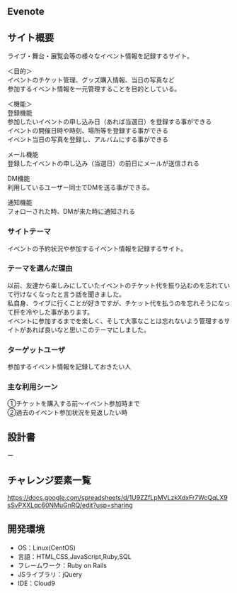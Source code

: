 ## Evenote

## サイト概要
ライブ・舞台・展覧会等の様々なイベント情報を記録するサイト。

＜目的＞<br>
  イベントのチケット管理、グッズ購入情報、当日の写真など<br>
  参加するイベント情報を一元管理することを目的としている。<br>

＜機能＞<br>
  登録機能<br>
    参加したいイベントの申し込み日（あれば当選日）を登録する事ができる<br>
    イベントの開催日時や時刻、場所等を登録する事ができる<br>
    イベント当日の写真を登録し、アルバムにする事ができる

  メール機能<br>
    登録したイベントの申し込み（当選日）の前日にメールが送信される

  DM機能<br>
    利用しているユーザー同士でDMを送る事ができる。

  通知機能<br>
    フォローされた時、DMが来た時に通知される

### サイトテーマ
イベントの予約状況や参加するイベント情報を記録するサイト。

### テーマを選んだ理由
以前、友達から楽しみにしていたイベントのチケット代を振り込むのを忘れていて行けなくなったと言う話を聞きました。<br>
私自身、ライブに行くことが好きですが、チケット代を払うのを忘れそうになって肝を冷やした事があります。 <br>
イベントに参加するまでを楽しく、そして大事なことは忘れないよう管理するサイトがあれば良いなと思いこのテーマにしました。

### ターゲットユーザ
参加するイベント情報を記録しておきたい人

### 主な利用シーン
①チケットを購入する前〜イベント参加時まで<br>
②過去のイベント参加状況を見返したい時

## 設計書
ー

## チャレンジ要素一覧
https://docs.google.com/spreadsheets/d/1U9ZZfLpMVLzkXdxFr7WcQqLX9sSvPXXLqc60NMuGnRQ/edit?usp=sharing

## 開発環境
- OS：Linux(CentOS)
- 言語：HTML,CSS,JavaScript,Ruby,SQL
- フレームワーク：Ruby on Rails
- JSライブラリ：jQuery
- IDE：Cloud9